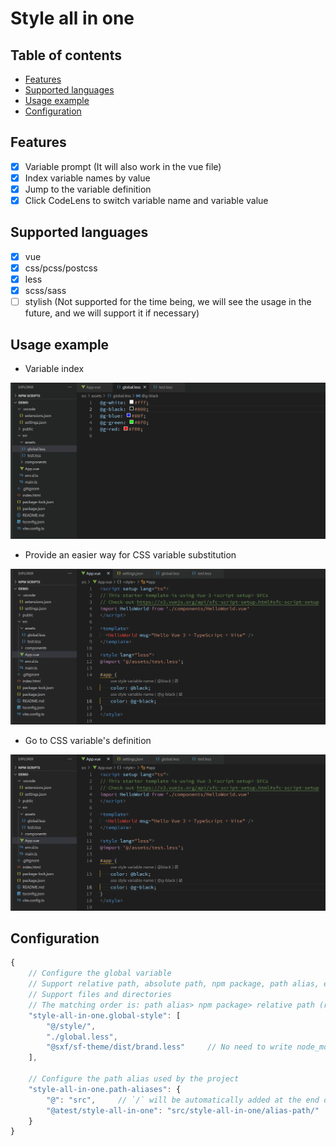 <!-- omit in toc -->
# Style all in one

<!-- omit in toc -->
## Table of contents
- [Features](#features)
- [Supported languages](#supported-languages)
- [Usage example](#usage-example)
- [Configuration](#configuration)

## Features

- [x] Variable prompt (It will also work in the vue file)
- [x] Index variable names by value
- [x] Jump to the variable definition
- [x] Click CodeLens to switch variable name and variable value

## Supported languages

- [x] vue
- [x] css/pcss/postcss
- [x] less
- [x] scss/sass
- [ ] stylish (Not supported for the time being, we will see the usage in the future, and we will support it if necessary)

## Usage example

- Variable index

![](./resources/demo/variable_index.gif)

- Provide an easier way for CSS variable substitution

![](./resources/demo/variable_replace.gif)

- Go to CSS variable's definition

![](./resources/demo/go_definition.gif)

## Configuration

```js
{
    // Configure the global variable
    // Support relative path, absolute path, npm package, path alias, etc.
    // Support files and directories
    // The matching order is: path alias> npm package> relative path (relative to workspace root directory)
    "style-all-in-one.global-style": [
        "@/style/",
        "./global.less",
        "@sxf/sf-theme/dist/brand.less"     // No need to write node_modules for npm packages
    ],

    // Configure the path alias used by the project
    "style-all-in-one.path-aliases": {
        "@": "src",     // `/` will be automatically added at the end of the path, you can omit it
        "@atest/style-all-in-one": "src/style-all-in-one/alias-path/"   // The directory needs to be relative to the workspace and the directory, or use an absolute path
    }
}
```
